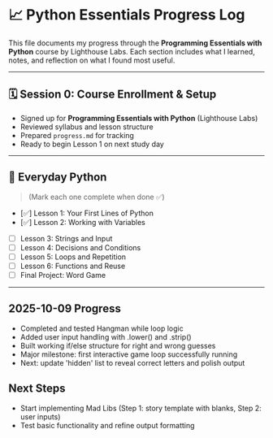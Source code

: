 # 📈 Python Essentials Progress Log

This file documents my progress through the **Programming Essentials with Python** course by Lighthouse Labs. Each section includes what I learned, notes, and reflection on what I found most useful.

---

## 🗓 Session 0: Course Enrollment & Setup
- Signed up for **Programming Essentials with Python** (Lighthouse Labs)
- Reviewed syllabus and lesson structure
- Prepared `progress.md` for tracking
- Ready to begin Lesson 1 on next study day


---

## 📆 Everyday Python
> (Mark each one complete when done ✅)

- [✅] Lesson 1: Your First Lines of Python  
- [✅] Lesson 2: Working with Variables  
- [ ] Lesson 3: Strings and Input  
- [ ] Lesson 4: Decisions and Conditions  
- [ ] Lesson 5: Loops and Repetition  
- [ ] Lesson 6: Functions and Reuse  
- [ ] Final Project: Word Game

---


## 2025-10-09 Progress
- Completed and tested Hangman while loop logic
- Added user input handling with .lower() and .strip()
- Built working if/else structure for right and wrong guesses
- Major milestone: first interactive game loop successfully running
- Next: update 'hidden' list to reveal correct letters and polish output



## Next Steps
- Start implementing Mad Libs (Step 1: story template with blanks, Step 2: user inputs)
- Test basic functionality and refine output formatting
